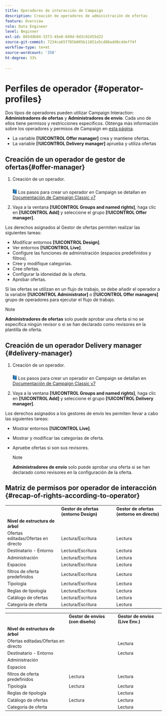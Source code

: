 ```yaml
---
title: Operadores de interacción de Campaign
description: Creación de operadores de administración de ofertas
feature: Overview
role: Data Engineer
level: Beginner
exl-id: 865ddb84-3373-45e0-849d-9d3c92455d22
source-git-commit: 7234ca65f785b005b11851a5cd88add8cddeff4f
workflow-type: tm+mt
source-wordcount: '358'
ht-degree: 33%

---
```


# Perfiles de operador {#operator-profiles}

Dos tipos de operadores pueden utilizar Campaign Interaction: **Administradores de ofertas** y **Administradores de envío**. Cada uno de ellos tiene permisos y restricciones específicos. Obtenga más información sobre los operadores y permisos de Campaign en [esta página](../start/permissions.md).

* La variable **[!UICONTROL Offer manager]** crea y mantiene ofertas.
* La variable **[!UICONTROL Delivery manager]** aprueba y utiliza ofertas

## Creación de un operador de gestor de ofertas{#offer-manager}

1. Creación de un operador.

   ![](../assets/do-not-localize/book.png) Los pasos para crear un operador en Campaign se detallan en [Documentación de Campaign Classic v7](https://experienceleague.adobe.com/docs/campaign-classic/using/getting-started/permissions/access-management-operators.html)

1. Vaya a la ventana **[!UICONTROL Groups and named rights]**, haga clic en **[!UICONTROL Add]** y seleccione el grupo **[!UICONTROL Offer manager]**.

Los derechos asignados al Gestor de ofertas permiten realizar las siguientes tareas:

* Modificar entornos **[!UICONTROL Design]**.
* Ver entornos **[!UICONTROL Live]**.
* Configure las funciones de administración (espacios predefinidos y filtros).
* Cree y modifique categorías.
* Cree ofertas.
* Configurar la idoneidad de la oferta.
* Aprobar ofertas.

Si las ofertas se utilizan en un flujo de trabajo, se debe añadir el operador a la variable **[!UICONTROL Administrator]** o **[!UICONTROL Offer managers]** grupo de operadores para ejecutar el flujo de trabajo.

>[!NOTE]
>
>**Administradores de ofertas** solo puede aprobar una oferta si no se especifica ningún revisor o si se han declarado como revisores en la plantilla de oferta.

## Creación de un operador Delivery manager {#delivery-manager}

1. Creación de un operador.

   ![](../assets/do-not-localize/book.png) Los pasos para crear un operador en Campaign se detallan en [Documentación de Campaign Classic v7](https://experienceleague.adobe.com/docs/campaign-classic/using/getting-started/permissions/access-management-operators.html)

1. Vaya a la ventana **[!UICONTROL Groups and named rights]**, haga clic en **[!UICONTROL Add]** y seleccione el grupo **[!UICONTROL Delivery manager]**.

Los derechos asignados a los gestores de envío les permiten llevar a cabo las siguientes tareas:

* Mostrar entornos **[!UICONTROL Live]**.
* Mostrar y modificar las categorías de oferta.
* Apruebe ofertas si son sus revisores.

   >[!NOTE]
   >
   >**Administradores de envío** solo puede aprobar una oferta si se han declarado como revisores en la configuración de la oferta.

## Matriz de permisos por operador de interacción {#recap-of-rights-according-to-operator}

<table> 
 <tbody> 
  <tr> 
   <td> </td> 
   <td> <strong>Gestor de ofertas (entorno Design)</strong><br /> </td> 
   <td> <strong>Gestor de ofertas (entorno en directo)</strong><br /> </td> 
  </tr> 
  <tr> 
   <td> <strong>Nivel de estructura de árbol</strong><br /> </td> 
   <td> </td> 
   <td> </td> 
  </tr> 
  <tr> 
   <td> Ofertas editadas/Ofertas en directo<br /> </td> 
   <td> Lectura/Escritura<br /> </td> 
   <td> Lectura<br /> </td> 
  </tr> 
  <tr> 
   <td> Destinatario - Entorno<br /> </td> 
   <td> Lectura/Escritura<br /> </td> 
   <td> Lectura<br /> </td> 
  </tr> 
  <tr> 
   <td> Administración<br /> </td> 
   <td> Lectura/Escritura<br /> </td> 
   <td> Lectura<br /> </td> 
  </tr> 
  <tr> 
   <td> Espacios<br /> </td> 
   <td> Lectura/Escritura<br /> </td> 
   <td> Lectura<br /> </td> 
  </tr> 
  <tr> 
   <td> filtros de oferta predefinidos<br /> </td> 
   <td> Lectura/Escritura<br /> </td> 
   <td> Lectura<br /> </td> 
  </tr> 
  <tr> 
   <td> Tipología<br /> </td> 
   <td> Lectura/Escritura<br /> </td> 
   <td> Lectura<br /> </td> 
  </tr> 
  <tr> 
   <td> Reglas de tipología<br /> </td> 
   <td> Lectura/Escritura<br /> </td> 
   <td> Lectura<br /> </td> 
  </tr> 
  <tr> 
   <td> Catálogo de ofertas<br /> </td> 
   <td> Lectura/Escritura<br /> </td> 
   <td> Lectura<br /> </td> 
  </tr> 
  <tr> 
   <td> Categoría de oferta<br /> </td> 
   <td> Lectura/Escritura<br /> </td> 
   <td> Lectura<br /> </td> 
  </tr> 
 </tbody> 
</table>

<table> 
 <tbody> 
  <tr> 
   <td> </td> 
   <td> <strong>Gestor de envíos (con diseño)</strong><br /> </td> 
   <td> <strong>Gestor de envíos (Live Env.)</strong><br /> </td> 
  </tr> 
  <tr> 
   <td> <strong>Nivel de estructura de árbol</strong><br /> </td> 
   <td> </td> 
   <td> </td> 
  </tr> 
  <tr> 
   <td> Ofertas editadas/Ofertas en directo<br /> </td> 
   <td> </td> 
   <td> Lectura<br /> </td> 
  </tr> 
  <tr> 
   <td> Destinatario - Entorno<br /> </td> 
   <td> </td> 
   <td> Lectura<br /> </td> 
  </tr> 
  <tr> 
   <td> Administración<br /> </td> 
   <td> </td> 
   <td> </td> 
  </tr> 
  <tr> 
   <td> Espacios<br /> </td> 
   <td> </td> 
   <td> </td> 
  </tr> 
  <tr> 
   <td> filtros de oferta predefinidos<br /> </td> 
   <td> Lectura<br /> </td> 
   <td> Lectura<br /> </td> 
  </tr> 
  <tr> 
   <td> Tipología<br /> </td> 
   <td> Lectura<br /> </td> 
   <td> Lectura<br /> </td> 
  </tr> 
  <tr> 
   <td> Reglas de tipología<br /> </td> 
   <td> </td> 
   <td> Lectura<br /> </td> 
  </tr> 
  <tr> 
   <td> Catálogo de ofertas<br /> </td> 
   <td> Lectura<br /> </td> 
   <td> Lectura<br /> </td> 
  </tr> 
  <tr> 
   <td> Categoría de oferta<br /> </td> 
   <td> </td> 
   <td> Lectura<br /> </td> 
  </tr> 
 </tbody> 
</table>
